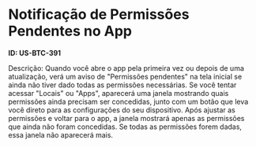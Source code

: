 # Notificação de Permissões Pendentes no App

**ID: US-BTC-391**

Descrição: Quando você abre o app pela primeira vez ou depois de uma atualização, verá um aviso de "Permissões pendentes" na tela inicial se ainda não tiver dado todas as permissões necessárias. Se você tentar acessar "Locais" ou "Apps", aparecerá uma janela mostrando quais permissões ainda precisam ser concedidas, junto com um botão que leva você direto para as configurações do seu dispositivo. Após ajustar as permissões e voltar para o app, a janela mostrará apenas as permissões que ainda não foram concedidas. Se todas as permissões forem dadas, essa janela não aparecerá mais.